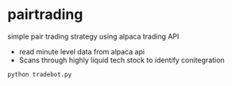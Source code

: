 # pairtrading
simple pair trading strategy using alpaca trading API
* read minute level data from alpaca api
* Scans through highly liquid tech stock to identify conitegration 
```python
python tradebot.py
```
